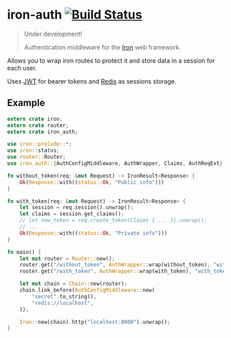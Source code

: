 iron-auth [![Build Status](https://travis-ci.org/Arekkusuva/iron-auth.svg?branch=master)](https://travis-ci.org/Arekkusuva/iron-auth)
==========

> Under development!
>
> Authentication middleware for the [Iron](https://github.com/iron/iron) web framework. 

Allows you to wrap iron routes to protect it and store data in a session for each user.

Uses [JWT](https://jwt.io) for bearer tokens and [Redis](https://redis.io) as sessions storage. 

## Example

```rust
extern crate iron;
extern crate router;
extern crate iron_auth;

use iron::prelude::*;
use iron::status;
use router::Router;
use iron_auth::{AuthConfigMiddleware, AuthWrapper, Claims, AuthReqExt};

fn without_token(req: &mut Request) -> IronResult<Response> {
    Ok(Response::with((status::Ok, "Public info")))
}

fn with_token(req: &mut Request) -> IronResult<Response> {
    let session = req.session().unwrap();
    let claims = session.get_claims();
    // let new_token = req.create_token(Claims { ... }).unwrap();
    // ...
    Ok(Response::with((status::Ok, "Private info")))
}

fn main() {
    let mut router = Router::new();
    router.get("/without_token", AuthWrapper::wrap(without_token), "without_token");
    router.get("/with_token", AuthWrapper::wrap(with_token), "with_token");

    let mut chain = Chain::new(router);
    chain.link_before(AuthConfigMiddleware::new(
        "secret".to_string(),
        "redis://localhost",
    ));

    Iron::new(chain).http("localhost:8000").unwrap();
}
```
